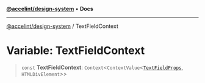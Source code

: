 [**@accelint/design-system**](../README.md) • **Docs**

***

[@accelint/design-system](../README.md) / TextFieldContext

# Variable: TextFieldContext

> `const` **TextFieldContext**: `Context`\<`ContextValue`\<[`TextFieldProps`](../type-aliases/TextFieldProps.md), `HTMLDivElement`\>\>

